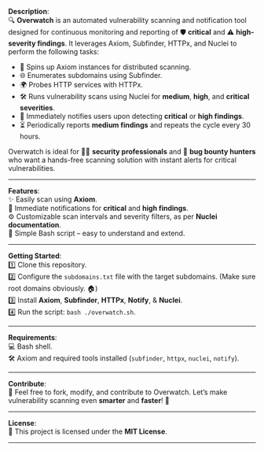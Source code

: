 **Description**:  
🔍 **Overwatch** is an automated vulnerability scanning and notification tool designed for continuous monitoring and reporting of 🛡️ **critical** and ⚠️ **high-severity findings**. It leverages Axiom, Subfinder, HTTPx, and Nuclei to perform the following tasks:  
- 🚀 Spins up Axiom instances for distributed scanning.  
- 🌐 Enumerates subdomains using Subfinder.  
- 🌍 Probes HTTP services with HTTPx.  
- 🛠️ Runs vulnerability scans using Nuclei for **medium**, **high**, and **critical severities**.  
- 📢 Immediately notifies users upon detecting **critical** or **high findings**.  
- ⏳ Periodically reports **medium findings** and repeats the cycle every 30 hours.  

Overwatch is ideal for 🕵️‍♂️ **security professionals** and 🏹 **bug bounty hunters** who want a hands-free scanning solution with instant alerts for critical vulnerabilities.

---

**Features**:  
✨ Easily scan using **Axiom**.  
📢 Immediate notifications for **critical** and **high findings**.  
⚙️ Customizable scan intervals and severity filters, as per **Nuclei documentation**.  
🐚 Simple Bash script – easy to understand and extend.  

---

**Getting Started**:  
1️⃣ Clone this repository.  
2️⃣ Configure the `subdomains.txt` file with the target subdomains. (Make sure root domains obviously. 🏠)  
3️⃣ Install **Axiom**, **Subfinder**, **HTTPx**, **Notify**, & **Nuclei**.  
4️⃣ Run the script: `bash ./overwatch.sh`.  

---

**Requirements**:  
💻 Bash shell.  
🛠️ Axiom and required tools installed (`subfinder`, `httpx`, `nuclei`, `notify`).  

---

**Contribute**:  
🤝 Feel free to fork, modify, and contribute to Overwatch. Let’s make vulnerability scanning even **smarter** and **faster**! 🚀  

---

**License**:  
📜 This project is licensed under the **MIT License**.  

---


